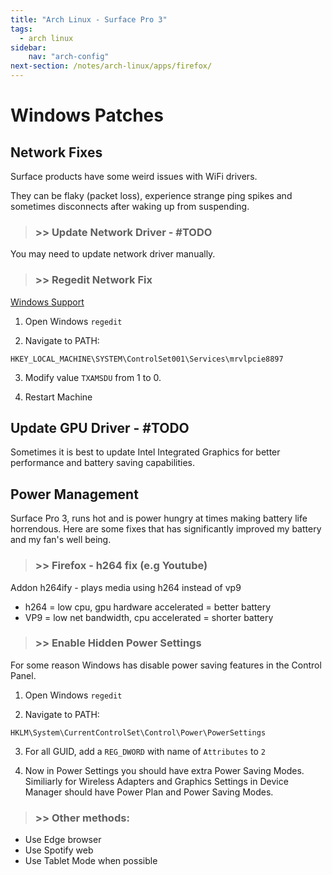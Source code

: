 ```yaml
---
title: "Arch Linux - Surface Pro 3"
tags:
  - arch linux
sidebar:
    nav: "arch-config"
next-section: /notes/arch-linux/apps/firefox/
---
```


# Windows Patches

## Network Fixes

Surface products have some weird issues with WiFi drivers.

They can be flaky (packet loss), experience strange ping spikes and sometimes disconnects after waking up from suspending.

> ### >> Update Network Driver - #TODO

You may need to update network driver manually.

> ### >> Regedit Network Fix

[Windows Support](https://support.microsoft.com/en-us/topic/poor-wireless-connectivity-on-surface-devices-running-windows-10-and-using-netgear-r8000-or-verizon-mifi-router-e5d4faa4-ba4b-f2c3-7688-4391c06803c5)

1. Open Windows `regedit`

2. Navigate to PATH:
```
HKEY_LOCAL_MACHINE\SYSTEM\ControlSet001\Services\mrvlpcie8897
```

3. Modify value `TXAMSDU` from 1 to 0.

4. Restart Machine


## Update GPU Driver - #TODO

Sometimes it is best to update Intel Integrated Graphics for better performance and battery saving capabilities.


##  Power Management

Surface Pro 3, runs hot and is power hungry at times making battery life horrendous. Here are some fixes that has significantly improved my battery and my fan's well being.

> ### >> Firefox  - h264 fix (e.g Youtube)

Addon h264ify - plays media using h264 instead of vp9

* h264 = low cpu, gpu hardware accelerated  = better battery
* VP9  = low net bandwidth, cpu accelerated = shorter battery

> ### >> Enable Hidden Power Settings

For some reason Windows has disable power saving features in the Control Panel.

1. Open Windows `regedit`

2. Navigate to PATH:

```
HKLM\System\CurrentControlSet\Control\Power\PowerSettings
```

3. For all GUID, add a `REG_DWORD` with name of `Attributes` to `2`

4. Now in Power Settings you should have extra Power Saving Modes. Similiarly for Wireless Adapters and Graphics Settings in Device Manager should have Power Plan and Power Saving Modes.

> ### >> Other methods:

* Use Edge browser
* Use Spotify web
* Use Tablet Mode when possible

